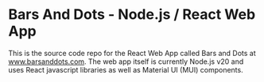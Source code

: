 # Bars And Dots - Node.js / React Web App

This is the source code repo for the React Web App called Bars and Dots at www.barsanddots.com. The web app itself is currently Node.js v20 and uses React javascript libraries as well as Material UI (MUI) components.
